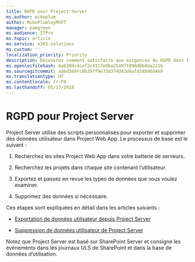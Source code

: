 ```yaml
---
title: RGPD pour Project Server
ms.author: mikeplum
author: MikePlumleyMSFT
manager: pamgreen
ms.audience: ITPro
ms.topic: article
ms.service: o365-solutions
ms.custom: ''
localization_priority: Priority
description: Découvrez comment satisfaire aux exigences du RGPD dans l’environnement Project Server local.
ms.openlocfilehash: 6a630dc4cef2c4117e0ba25497f898d0b8da221b
ms.sourcegitcommit: aabd369fc8b397f9e738374d42d8afd18b96d469
ms.translationtype: HT
ms.contentlocale: fr-FR
ms.lasthandoff: 05/17/2018
---
```

# <a name="gdpr-for-project-server"></a>RGPD pour Project Server

Project Server utilise des scripts personnalisés pour exporter et supprimer des données utilisateur dans Project Web App. Le processus de base est le suivant :

1.  Recherchez les sites Project Web App dans votre batterie de serveurs.

2.  Recherchez les projets dans chaque site contenant l’utilisateur.

3.  Exportez et passez en revue les types de données que vous voulez examiner.

4.  Supprimez des données si nécessaire.

Ces étapes sont expliquées en détail dans les articles suivants :

- [Exportation de données utilisateur depuis Project Server](/Project/export-user-data-from-project-server?toc=/Office365/Enterprise/toc.json)

- [Suppression de données utilisateur de Project Server](/Project/delete-user-data-from-project-server?toc=/Office365/Enterprise/toc.json)


Notez que Project Server est basé sur SharePoint Server et consigne les événements dans les journaux ULS de SharePoint et dans la base de données d’utilisation.
